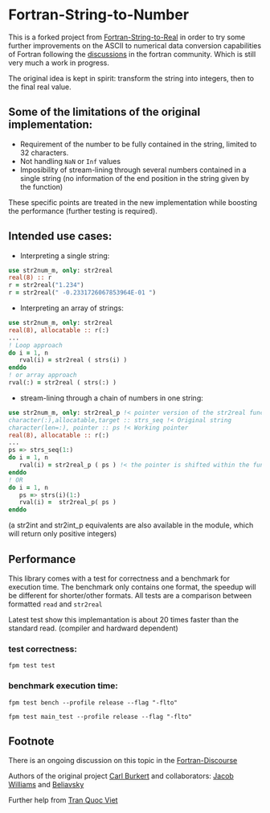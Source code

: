 # Fortran-String-to-Number

This is a forked project from [Fortran-String-to-Real](https://github.com/Carltoffel/Fortran-String-to-Real) in order to try some further improvements on the ASCII to numerical data conversion capabilities of Fortran following the [discussions](https://fortran-lang.discourse.group/t/faster-string-to-double/2208) in the fortran community. Which is still very much a work in progress.

The original idea is kept in spirit: transform the string into integers, then to the final real value.

## Some of the limitations of the original implementation:
* Requirement of the number to be fully contained in the string, limited to 32 characters.
* Not handling `NaN` or `Inf` values
* Imposibility of stream-lining through several numbers contained in a single string (no information of the end position in the string given by the function)

These specific points are treated in the new implementation while boosting the performance (further testing is required).

## Intended use cases:

* Interpreting a single string:
```fortran
use str2num_m, only: str2real
real(8) :: r
r = str2real("1.234")
r = str2real(" -0.2331726067853964E-01 ")
```
* Interpreting an array of strings:
```fortran
use str2num_m, only: str2real
real(8), allocatable :: r(:)
...
! Loop approach
do i = 1, n
   rval(i) = str2real ( strs(i) )
enddo
! or array approach
rval(:) = str2real ( strs(:) )
```
* stream-lining through a chain of numbers in one string:
```fortran
use str2num_m, only: str2real_p !< pointer version of the str2real function
character(:),allocatable,target :: strs_seq !< Original string
character(len=:), pointer :: ps !< Working pointer
real(8), allocatable :: r(:)
...
ps => strs_seq(1:)
do i = 1, n
   rval(i) = str2real_p ( ps ) !< the pointer is shifted within the function
enddo
! OR
do i = 1, n
   ps => strs(i)(1:)
   rval(i) =  str2real_p( ps )
enddo
```
(a str2int and str2int_p equivalents are also available in the module, which will return only positive integers)
## Performance

This library comes with a test for correctness and a benchmark for execution time. The benchmark only contains one format, the speedup will be different for shorter/other formats.
All tests are a comparison between formatted `read` and `str2real`

Latest test show this implemantation is about 20 times faster than the standard read. (compiler and hardward dependent)

### test correctness:

`fpm test test`

### benchmark execution time:

`fpm test bench --profile release --flag "-flto"`

`fpm test main_test --profile release --flag "-flto"`
## Footnote

There is an ongoing discussion on this topic in the [Fortran-Discourse](https://fortran-lang.discourse.group/t/faster-string-to-double/2208)

Authors of the original project [Carl Burkert](https://github.com/Carltoffel)
and collaborators: [Jacob Williams](https://github.com/jacobwilliams) and [Beliavsky](https://github.com/Beliavsky)

Further help from [Tran Quoc Viet](https://fortran-lang.discourse.group/u/tqviet)
